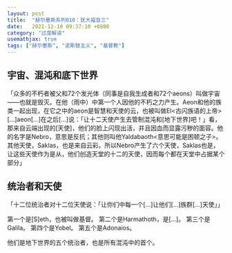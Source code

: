 ```yaml
---
layout: post
title:  "赫尔墨斯系列010：犹大福音三"
date:   2021-12-10 09:37:10 +0800
category: "过度解读"
usemathjax: true
tags: ["赫尔墨斯", "诺斯替主义", "基督教"]
---
```


## 宇宙、混沌和底下世界

「众多的不朽者被父和72个发光体（同事是自我生成者和72个aeons）叫做宇宙——也就是毁灭。在他（雨中）中第一个人因他的不朽之力产生。Aeon和他的族类一起出现，在它之中的aeon是智慧和天使的云，也被叫做El<古闪族语的上帝>[...]aeon[...]在之后[...]说：「让十二天使产生去管制混沌和[地下世界]吧！」看，那来自云端出现的[天使]，他们的脸上闪现出活，并且因血而显露污秽的面容。他的名字是Nebro，意思是反抗；其他则叫他Yaldabaoth<意思可能是困顿之子>。其他天使，Saklas，也是来自云彩。所以Nebro产生了六个天使，Saklas也是，让这些天使作为是从，他们创造天堂的十二的天使，因而每个都在天堂中占据某个部分」

## 统治者和天使

「十二位统治者对十二位天使说：「让你们中每一个[...]让他们[...]族群[...]天使」」

第一个是[S]eth，也被叫做基督。
第二个是Harmathoth，是[...]。
第三个是Galila。
第四个是Yobel。
第五个是Adonaios。

他们是地下世界的五个统治者，也是所有混沌中的首个。
